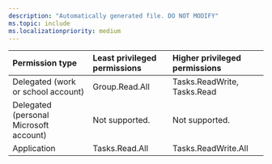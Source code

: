```yaml
---
description: "Automatically generated file. DO NOT MODIFY"
ms.topic: include
ms.localizationpriority: medium
---
```


|Permission type|Least privileged permissions|Higher privileged permissions|
|:---|:---|:---|
|Delegated (work or school account)|Group.Read.All|Tasks.ReadWrite, Tasks.Read|
|Delegated (personal Microsoft account)|Not supported.|Not supported.|
|Application|Tasks.Read.All|Tasks.ReadWrite.All|

